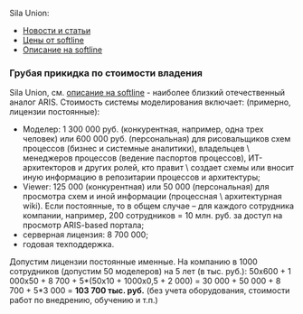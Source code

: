 Sila Union:  
- [Новости и статьи](https://silaunion.ru/articles/rabota-s-matrichnymi-modelyami-v-po-sila-union)  
- [Цены от softline](https://github.com/bpmbpm/doc/blob/main/BPM/SU/price.md)
- [Описание на softline](https://softline.ru/about/our_partners/sila-union?sphrase_id=86419)

### Грубая прикидка по стоимости владения 
Sila Union, см. [описание на softline](https://softline.ru/about/our_partners/sila-union?sphrase_id=86419) - наиболее близкий отечественный аналог ARIS. Стоимость системы моделирования включает:  (примерно, лицензии постоянные): 
-  Моделер: 1 300 000 руб. (конкурентная, например, одна трех человек) или 600 000 руб. (персональная) для рисовальщиков схем процессов (бизнес и системные аналитики), владельцев \ менеджеров процессов (ведение паспортов процессов), ИТ-архитекторов и других ролей, кто правит \ создает схемы или вносит иную информацию в репозитарии процессов и архитектуры;
- Viewer: 125 000 (конкурентная) или 50 000 (персональная) для просмотра схем и иной информации (процессная \ архитектурная wiki). Если постоянные, то в общем случае – для каждого сотрудника компании, например, 200 сотрудников = 10 млн. руб. за доступ на просмотр ARIS-based портала;
- серверная лицензия: 8 700 000; 
- годовая техподдержка.

Допустим лицензии постоянные именные. На компанию в 1000 сотрудников (допустим 50 моделеров) на 5 лет (в тыс. руб.):  50х600 + 1 000х50 + 8 700 + 5*(50х10 + 1000х0,5 + 2 000) = 30 000 + 50 000 + 8 700 + 5*3 000 = **103 700 тыс. руб.** (без учета оборудования, стоимости работ по внедрению, обучению и т.п.)
